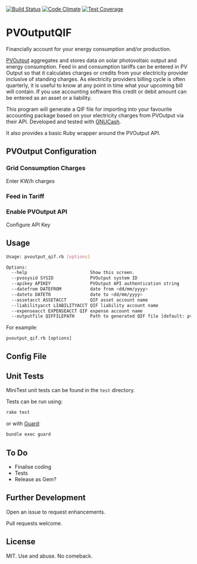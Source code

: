 [![Build Status](https://travis-ci.org/jonbartlett/pvoutput_qif.svg?branch=master)](https://travis-ci.org/jonbartlett/pvoutput_qif)
[![Code Climate](https://codeclimate.com/github/jonbartlett/pvoutput_qif/badges/gpa.svg)](https://codeclimate.com/github/jonbartlett/pvoutput_qif)
[![Test Coverage](https://codeclimate.com/github/jonbartlett/pvoutput_qif/badges/coverage.svg)](https://codeclimate.com/github/jonbartlett/pvoutput_qif/coverage)

# PVOutputQIF 

Financially account for your energy consumption and/or production.

[PVOutput](http://pvoutput.org) aggregates and stores data on solar photovoltaic output and energy consumption. Feed in and consumption tariffs can be entered in PV Output so that it calculates charges or credits from your electricity provider inclusive of standing charges. As electricity providers billing cycle is often quarterly, it is useful to know at any point in time what your upcoming bill will contain. If you use accounting software this credit or debit amount can be entered as an asset or a liability.

This program will generate a QIF file for importing into your favourite accounting package  based on your electricity charges from PVOutput via their API. Developed and tested with [GNUCash](http://www.gnucash.org/).

It also provides a basic Ruby wrapper around the PVOutput API.

## PVOutput Configuration


### Grid Consumption Charges 

Enter KW/h charges 

### Feed in Tariff

### Enable PVOutput API

Configure API Key

## Usage

```bash
Usage: pvoutput_qif.rb [options]

Options:
  --help                        Show this screen.
  --pvosysid SYSID              PVOutput system ID 
  --apikey APIKEY               PVOutput API authentication string
  --datefrom DATEFROM           date from <dd/mm/yyyy> 
  --dateto DATETO               date to <dd/mm/yyyy>
  --assetacct ASSETACCT         QIF asset account name
  --liabilityacct LIABILITYACCT QIF liability account name
  --expenseacct EXPENSEACCT QIF expense account name
  --outputfile QIFFILEPATH      Path to generated QIF file [default: pvo<datefrom><dateto>.qif]
```

For example:

```
pvoutput_qif.rb [options]
```

## Config File


## Unit Tests

MiniTest unit tests can be found in the ```test``` directory.

Tests can be run using:

```bash
rake test
```

or with [Guard](https://github.com/guard/guard):

```bash
bundle exec guard
```

## To Do

* Finalise coding
* Tests
* Release as Gem?

## Further Development

Open an issue to request enhancements. 

Pull requests welcome.

## License

MIT. Use and abuse. No comeback.

